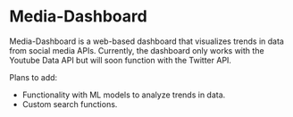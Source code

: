 # Media-Dashboard

Media-Dashboard is a web-based dashboard that visualizes trends in data from social media APIs.
Currently, the dashboard only works with the Youtube Data API but will soon function with the Twitter API.

Plans to add:
* Functionality with ML models to analyze trends in data.
* Custom search functions.